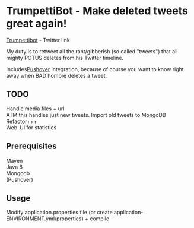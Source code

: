 # TrumpettiBot - Make deleted tweets great again!
[Trumpettibot](https://twitter.com/Trumpettibot) - Twitter link

My duty is to retweet all the rant/gibberish (so called "tweets") that all mighty POTUS deletes from his Twitter timeline.

Includes[Pushover](https://pushover.net/) integration, because of course you want to know right away when BAD hombre deletes a tweet.

## TODO

Handle media files + url   
ATM this handles just new tweets. Import old tweets to MongoDB   
Refactor+++   
Web-UI for statistics

## Prerequisites

Maven   
Java 8    
Mongodb   
(Pushover)

## Usage

Modify application.properties file (or create application-ENVIRONMENT.yml/properties) + compile
